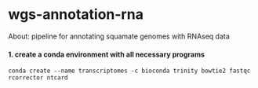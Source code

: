 # wgs-annotation-rna
About: pipeline for annotating squamate genomes with RNAseq data


#### 1. create a conda environment with all necessary programs
` conda create --name transcriptomes -c bioconda trinity bowtie2 fastqc rcorrector ntcard `


